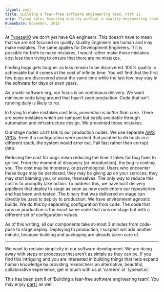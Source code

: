 ```yaml
---
layout: post
title: Building a fear-free software engineering team, Part II
snip: Flying solo; Assuring quality without a quality engineering team. Providing control over quality to engineers by streamlining deployment.
humanDate: November, 2015
---
```


At [TypesetIO](https://typeset.io/) we don’t yet have QA engineers. This doesn’t have to mean that we are not focused on quality. Quality Engineers are human and may make mistakes. The same applies for Development Engineers. If it is possible for both to make mistakes, I would rather make those mistakes cost less than trying to ensure that there are no mistakes.

Finding bugs gets tougher as less remain to be discovered. 100% quality is achievable but it comes at the cost of infinite time. You will find that the first few bugs are discovered about the same time while the last few may stay in the software for days or even years.

As a web-software org, our focus is on continuous delivery. We want minimum code lying around that hasn’t seen production. Code that isn’t running daily is likely to rot.

In trying to make mistakes cost less, _prevention is better than cure_. There are some mistakes which are rampant but easily avoidable through automation and infrastructure design. We prevented those mistakes.

Our stage nodes can’t talk to our production nodes. We use separate [AWS VPCs](https://aws.amazon.com/vpc/). Even if a configuration were pushed that pointed to db hosts in a different stack, the system would error out. Fail fast rather than corrupt data.

Reducing the cost for bugs mean reducing the time it takes for bug fixes to go live. From the moment of discovery (or introduction), the bug is costing you. The cost may be monetary, or psychological. Users who encounter these bugs may be perplexed, they may be giving up on your services, they may start blaming you, or worse, themselves. The only way to reduce this cost is to promptly take action. To address this, we have built delivery pipelines that deploy to stage as soon as new code enters our repositories and has been unit-tested. The binary that was delivered on stage can directly be used to deploy to production. We have environment agnostic builds. We do this by separating configuration from code. The code that runs on production is the exact same code that runs on stage but with a different set of configuration values.

As of this writing, all our components take at-most 3 minutes from code-push to stage deploy. Deploying to production, I suspect will add another minute, because building and packaging are already taken care of.

***

We want to reclaim simplicity in our software development. We are doing away with steps or processes that aren’t as simple as they can be. If you find this intriguing and you are interested in building things that help expand human knowledge by providing researchers an alternative, beautiful, collaborative experience, get in touch with us at ‘careers’ at `typeset.io’.

This has been part II of ‘Building a fear-free software engineering team’. You may enjoy [part I](fear-free-software-engineering) as well.